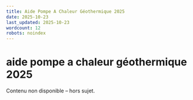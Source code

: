 ```yaml
---
title: Aide Pompe A Chaleur Géothermique 2025
date: 2025-10-23
last_updated: 2025-10-23
wordcount: 12
robots: noindex
---
```


# aide pompe a chaleur géothermique 2025

Contenu non disponible – hors sujet.
